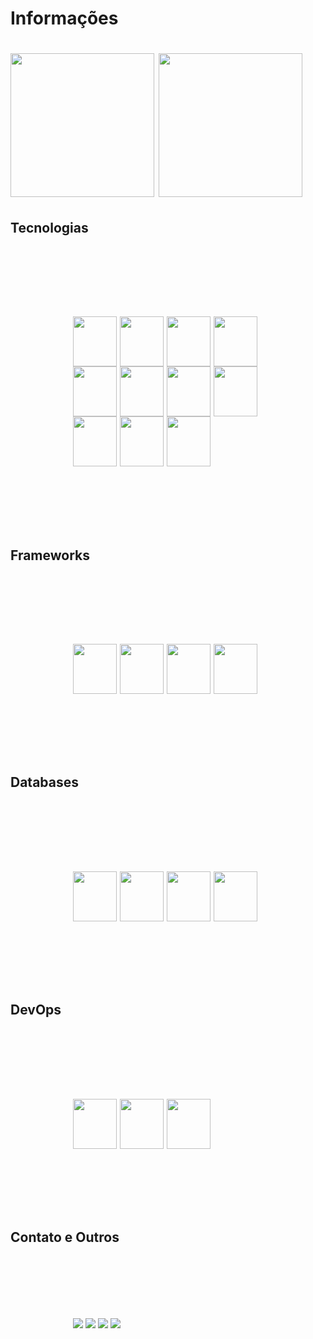 
<h1>Informações<h1>
<!-- 
#### Sou um desenvolvedor PHP e JavaScript que está buscando sempre aprender mais.
INFO
-->
<img height="230" src="https://github-readme-stats.vercel.app/api?username=AugustusAraujo&show_icons=true&theme=tokyonight"> <img height="230" src="https://github-readme-stats.vercel.app/api/top-langs/?username=AugustusAraujo&show_icons=true&theme=tokyonight">

<h2>Tecnologias<h2>
<div style="display: inline_block;padding:100px;">
 <img align="center" width="70" height="80" src="https://cdn.jsdelivr.net/gh/devicons/devicon/icons/php/php-plain.svg" />
 <img align="center" width="70" height="80" src="https://cdn.jsdelivr.net/gh/devicons/devicon/icons/dart/dart-original.svg" />
 <img align="center" width="70" height="80" src="https://cdn.jsdelivr.net/gh/devicons/devicon/icons/javascript/javascript-original.svg" />  
 <img align="center" width="70" height="80" src="https://cdn.jsdelivr.net/gh/devicons/devicon/icons/typescript/typescript-original.svg" />  
 <img align="center" width="70" height="80" src="https://cdn.jsdelivr.net/gh/devicons/devicon/icons/html5/html5-original.svg" />  
 <img align="center" width="70" height="80" src="https://cdn.jsdelivr.net/gh/devicons/devicon/icons/css3/css3-original.svg" />  
 <img align="center" width="70" height="80" src="https://cdn.jsdelivr.net/gh/devicons/devicon/icons/nodejs/nodejs-original.svg" />
 <img align="center" width="70" height="80" src="https://cdn.jsdelivr.net/gh/devicons/devicon/icons/sass/sass-original.svg" />
 <img align="center" width="70" height="80" src="https://cdn.jsdelivr.net/gh/devicons/devicon/icons/less/less-plain-wordmark.svg" />
 <img align="center" width="70" height="80" src="https://cdn.jsdelivr.net/gh/devicons/devicon/icons/kotlin/kotlin-original.svg" />
 <img align="center" width="70" height="80" src="https://cdn.jsdelivr.net/gh/devicons/devicon/icons/java/java-original.svg"/>
 <!--
 <img align="center" width="70" height="80" src="https://cdn.jsdelivr.net/gh/devicons/devicon/icons/express/express-original.svg" />
 -->
</div>
<h2>Frameworks<h2>
<div style="display: inline_block;padding:100px;">
 <img align="center" width="70" height="80" src="https://cdn.jsdelivr.net/gh/devicons/devicon/icons/laravel/laravel-plain.svg" />
 <!-- <img align="center" width="70" height="80" src="https://cdn.jsdelivr.net/gh/devicons/devicon/icons/symfony/symfony-original.svg" /> -->
 <img align="center" width="70" height="80" src="https://cdn.jsdelivr.net/gh/devicons/devicon/icons/react/react-original.svg" />
 <img align="center" width="70" height="80" src="https://cdn.jsdelivr.net/gh/devicons/devicon/icons/nextjs/nextjs-original.svg" />
 <img align="center" width="70" height="80" src="https://cdn.jsdelivr.net/gh/devicons/devicon/icons/flutter/flutter-original.svg" />
</div>
<h2>Databases<h2>
<div style="display: inline_block;padding:100px;">
 <img align="center" width="70" height="80" src="https://cdn.jsdelivr.net/gh/devicons/devicon/icons/mysql/mysql-original.svg" />
 <img align="center" width="70" height="80" src="https://cdn.jsdelivr.net/gh/devicons/devicon/icons/postgresql/postgresql-original.svg" />
 <img align="center" width="70" height="80" src="https://cdn.jsdelivr.net/gh/devicons/devicon/icons/redis/redis-original.svg" />
 <img align="center" width="70" height="80" src="https://cdn.jsdelivr.net/gh/devicons/devicon/icons/mongodb/mongodb-original.svg" />
</div>
<h2>DevOps<h2>
<div style="display: inline_block;padding:100px;">
 <img align="center" width="70" height="80" src="https://cdn.jsdelivr.net/gh/devicons/devicon/icons/docker/docker-original.svg" />
 <img align="center" width="70" height="80" src="https://cdn.jsdelivr.net/gh/devicons/devicon/icons/kubernetes/kubernetes-plain.svg" />
 <img align="center" width="70" height="80" src="https://cdn.jsdelivr.net/gh/devicons/devicon/icons/git/git-original.svg" />
</div>
<h2>Contato e Outros</h2>
<div style="display: inline_block;padding:100px;">
 <a href="mailto:augustusaraujo13@gmail.com"><img src="https://img.shields.io/badge/Gmail-D14836?style=for-the-badge&logo=gmail&logoColor=white"></a>
 <a href="https://www.linkedin.com/in/augustus-ara%C3%BAjo-135511216/"><img src="https://img.shields.io/badge/LinkedIn-0077B5?style=for-the-badge&logo=linkedin&logoColor=white"></a>
 <a href="https://gitlab.com/AugustusAraujo"><img src="https://img.shields.io/badge/GitLab-330F63?style=for-the-badge&logo=gitlab&logoColor=white"></a>
 <a href="https://discord.gg/AWUpGEDaZs"><img src="https://img.shields.io/badge/Discord-7289DA?style=for-the-badge&logo=discord&logoColor=white"></a>
</div>
